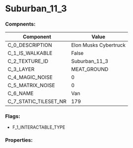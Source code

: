 

# Suburban_11_3





### Compnents: 
| Component | Value | 
|  --  |  --  | 
| C_0_DESCRIPTION | Elon Musks Cybertruck | 
| C_1_IS_WALKABLE | False | 
| C_2_TEXTURE_ID | Suburban_11_3 | 
| C_3_LAYER | MEAT_GROUND | 
| C_4_MAGIC_NOISE | 0 | 
| C_5_MATRIX_NOISE | 0 | 
| C_6_NAME | Van | 
| C_7_STATIC_TILESET_NR | 179 | 


### Flags: 
* F_1_INTERACTABLE_TYPE


### Properties: 

